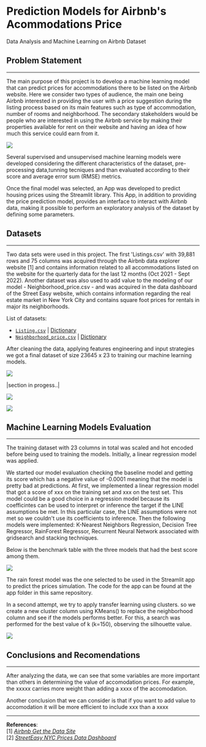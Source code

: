 # Prediction Models for Airbnb's Acommodations Price
Data Analysis and Machine Learning on Airbnb Dataset

## Problem Statement
-----
The main purpose of this project is to develop a machine learning model that can predict prices for accommodations there to be listed on the Airbnb website.  Here we consider two types of audience, the main one being Airbnb interested in providing the user with a price suggestion during the listing process based on its main features such as type of accommodation, number of rooms and neighborhood. The secondary stakeholders would be people who are interested in using the Airbnb service by making their properties available for rent on their website and having an idea of how much this service could earn from it.


![](/images/map_nyc.png)


Several supervised and unsupervised machine learning models were developed considering the different characteristics of the dataset, pre-processing data,tunning tecniques and than evaluated according to their score and average error sum (RMSE) metrics.


Once the final model was selected, an App was developed to predict housing prices using the Streamlit library. This App, in addition to providing the price prediction model, provides an interface to interact with Airbnb data, making it possible to perform an exploratory analysis of the dataset by defining some parameters.

## Datasets 
----
Two data sets were used in this project. The first 'Listings.csv' with 39,881 rows and 75 columns was acquired through the Airbnb data explorer website [1] and contains information related to all accommodations listed on the website for the quarterly data for the last 12 months (Oct 2021 - Sept 2022). Another dataset was also used to add value to the modeling of our model - Neighborhood_price.csv - and was acquired in the data dashboard of the Street Easy website, which contains information regarding the real estate market in New York City and contains square foot prices for rentals in major its neighborhoods.

List of datasets:
* [`Listing.csv`](http://data.insideairbnb.com/united-states/ny/new-york-city/2022-09-07/data/listings.csv.gz) | [Dictionary](/data/dictionary.txt)
* [`Neighborhood_price.csv`](http://data.insideairbnb.com/united-states/ny/new-york-city/2022-09-07/data/listings.csv.gz) | [Dictionary](/data/dictionary_price.txt)

After cleaning the data, applying features engineering and input strategies we got a final dataset of size 23645 x 23 to training our machine learning models. 

![](/images/histogram_prices.png)

|section in progess..|


![](images/corr.png)

![](images/boxplot_top10_neigbohood.png) 

## Machine Learning Models Evaluation
-----
The training dataset with 23 columns in total was scaled and hot encoded before being used to training  the models. Initially, a linear regression model was applied. 

We started our model evaluation checking the baseline model and getting its score which has a negative value of -0.0001 meaning that the model is pretty bad at predictions. 
At first, we implemented a linear regression model that got a score of xxx on the training set and xxx on the test set. This model could be a good choice in a regression model because its coefficintes can be used  to  interpret or inference the target if the LINE assumptions be met. In this particular case, the LINE assumptions were not met so we couldn't use its coefficients to inference. Then the following models were implemented: K-Nearest Neighbors Regression, Decision Tree Regressor, RainForest Regressor, Recurrent Neural Network associated with gridsearch and stacking techniques. 

Below is the benchmark table with the three models that had the best score among them.

![](images/models_benchmark.png)

The rain forest model was the one selected to be used in the Streamlit app to predict the prices simulation. The code for the app can be found at the app folder in this same repository.




In a second attempt, we try to apply transfer learning using clusters. so we create a new cluster column using KMeans() to replace the neighborhood column and see if the models performs better. For this, a search was performed for the best value of k (k=150), observing the silhouette value.

![](images/lat_log_price.png)



## Conclusions and Recomendations
---
After analyzing the data, we can see that some variables are more important than others in determining the value of accomodation prices. For example, the xxxxx carries more weight than adding a xxxx of the accomodation.

Another conclusion that we can consider is that if you want to add value to accomodation it will be more efficient to include xxx than a xxxx

---
**References**: \
[1] [*Airbnb Get the Data Site*](http://insideairbnb.com/get-the-data/) \
[2] [*StreetEasy NYC Prices Data Dashboard*](https://streeteasy.com/blog/data-dashboard/)